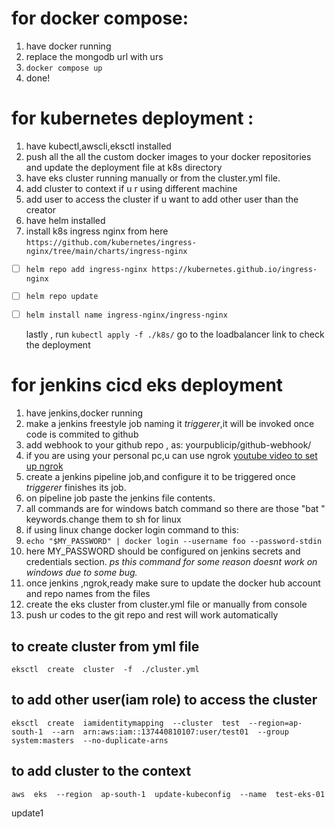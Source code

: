 # for docker compose:

 1. have docker running
 2. replace the mongodb url with urs
 3. `docker compose up`
 4. done!

# for kubernetes deployment :

 1. have kubectl,awscli,eksctl installed
 2. push all the all the custom docker images to your docker repositories and update the deployment file at k8s directory
 3. have eks cluster running manually or from the cluster.yml file.
 4. add cluster to context if u r using different machine
 5. add user to access the cluster if u want to add other user than the creator
 6. have helm installed 
 7. install k8s ingress nginx from here `https://github.com/kubernetes/ingress-nginx/tree/main/charts/ingress-nginx`
 
 - [ ] `helm repo add ingress-nginx https://kubernetes.github.io/ingress-nginx`
 - [ ] `helm repo update`
 - [ ] `helm install name ingress-nginx/ingress-nginx`
 

    lastly , run `kubectl apply -f ./k8s/`
  go to the loadbalancer link to check the deployment

# for jenkins cicd eks deployment

 1. have jenkins,docker running
 2. make a jenkins freestyle job naming it *triggerer*,it will be invoked once code is commited to github
 3. add webhook to your github repo , as: yourpublicip/github-webhook/
 4. if you are using your personal pc,u can use ngrok [youtube video to set up ngrok](https://youtu.be/adVWQc8T9qg)
 5. create a jenkins pipeline job,and configure it to be triggered once *triggerer* finishes its job.
 6. on pipeline job paste the jenkins file contents.
 7. all commands are for windows batch command so there are those "bat " keywords.change them to sh for linux
 8. if using linux change docker login command to this:
 9. `echo "$MY_PASSWORD" | docker login --username foo --password-stdin`
 10. here MY_PASSWORD should be configured on jenkins secrets and credentials section. *ps this command for some reason doesnt work on windows due to some bug.* 
 11. once jenkins ,ngrok,ready make sure to update the docker hub account and repo names from the files
 12. create the eks cluster from cluster.yml file or manually from console
 13. push ur codes to the git repo and rest will work automatically


## to create cluster from yml file

    eksctl  create  cluster  -f  ./cluster.yml
## to add other user(iam role) to access the cluster

    eksctl  create  iamidentitymapping  --cluster  test  --region=ap-south-1  --arn  arn:aws:iam::137440810107:user/test01  --group  system:masters  --no-duplicate-arns

## to add cluster to the context

    aws  eks  --region  ap-south-1  update-kubeconfig  --name  test-eks-01
    

update1